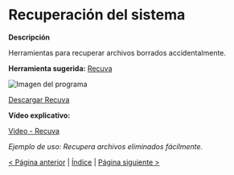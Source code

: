 # Recuperación del sistema

**Descripción**

Herramientas para recuperar archivos borrados accidentalmente.

**Herramienta sugerida:**  [Recuva](https://www.recuva.site/es/)

![Imagen del programa](https://img.youtube.com/vi/Xk1gHDytPrA/0.jpg)

[Descargar Recuva](https://recuva.uptodown.com/windows/descargar)

**Vídeo explicativo:**

  [Video - Recuva](https://www.youtube.com/watch?v=Xk1gHDytPrA)

_Ejemplo de uso: Recupera archivos eliminados fácilmente._

[< Página anterior](https://github.com/josemurillorajo/Kit-de-herramientas-basicas/blob/main/2.%20Testeo%20Diario.md) | [Índice](https://github.com/josemurillorajo/Kit-de-herramientas-basicas/blob/main/README.md) | [Página siguiente >](https://github.com/josemurillorajo/Kit-de-herramientas-basicas/blob/main/4.%20Recuperaci%C3%B3n%20de%20contrase%C3%B1as.md)